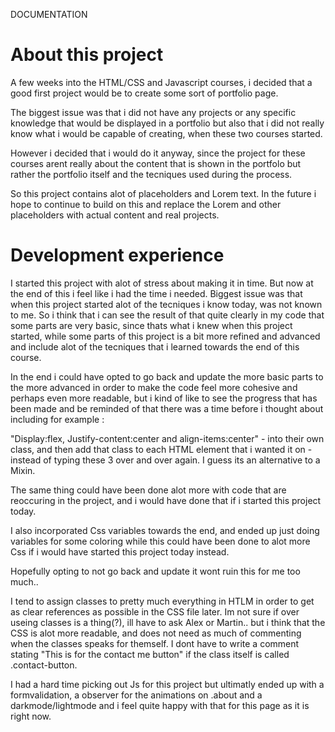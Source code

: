 DOCUMENTATION

# About this project

A few weeks into the HTML/CSS and Javascript courses, i decided that a good first project would be to create some sort of portfolio page.

The biggest issue was that i did not have any projects or any specific knowledge that would be displayed in a portfolio but also that i did not really know what i would be capable of creating, when these two courses started.

However i decided that i would do it anyway, since the project for these courses arent really about the content that is shown in the portfolo but rather the portfolio itself and the tecniques used during the process.

So this project contains alot of placeholders and Lorem text. In the future i hope to continue to build on this and replace the Lorem and other placeholders with actual content and real projects.

# Development experience

I started this project with alot of stress about making it in time. But now at the end of this i feel like i had the time i needed. Biggest issue was that when this project started alot of the tecniques i know today, was not known to me. So i think that i can see the result of that quite clearly in my code that some parts are very basic, since thats what i knew when this project started, while some parts of this project is a bit more refined and advanced and include alot of the tecniques that i learned towards the end of this course.

In the end i could have opted to go back and update the more basic parts to the more advanced in order to make the code feel more cohesive and perhaps even more readable, but i kind of like to see the progress that has been made and be reminded of that there was a time before i thought about including for example :

"Display:flex, Justify-content:center and align-items:center" - into their own class, and then add that class to each HTML element that i wanted it on - instead of typing these 3 over and over again. I guess its an alternative to a Mixin.

The same thing could have been done alot more with code that are reoccuring in the project, and i would have done that if i started this project today.

I also incorporated Css variables towards the end, and ended up just doing variables for some coloring while this could have been done to alot more Css if i would have started this project today instead.

Hopefully opting to not go back and update it wont ruin this for me too much..

I tend to assign classes to pretty much everything in HTLM in order to get as clear references as possible in the CSS file later. Im not sure if over useing classes is a thing(?), ill have to ask Alex or Martin.. but i think that the CSS is alot more readable, and does not need as much of commenting when the classes speaks for themself. I dont have to write a comment stating "This is for the contact me button" if the class itself is called .contact-button.

I had a hard time picking out Js for this project but ultimatly ended up with a formvalidation, a observer for the animations on .about and a darkmode/lightmode and i feel quite happy with that for this page as it is right now.
